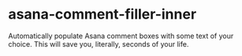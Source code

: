 # asana-comment-filler-inner
Automatically populate Asana comment boxes with some text of your choice. This will save you, literally, seconds of your life.

